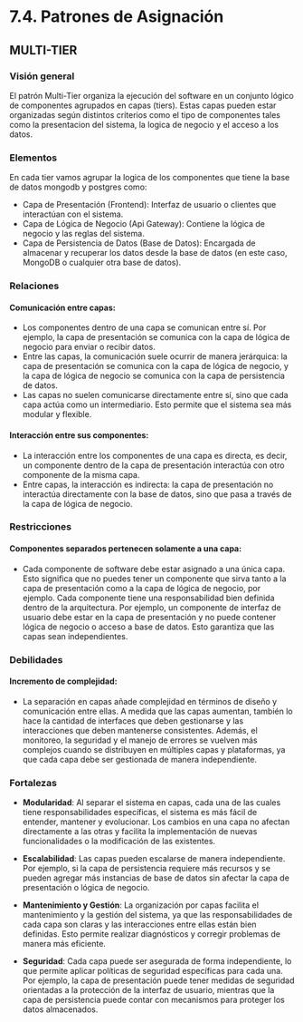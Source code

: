 # 7.4. Patrones de Asignación

## MULTI-TIER

### Visión general

El patrón Multi-Tier organiza la ejecución del software en un conjunto lógico de componentes agrupados en capas (tiers). Estas capas pueden estar organizadas según distintos criterios como el tipo de componentes tales como la presentacion del sistema, la logica de negocio y el acceso a los datos.

### Elementos

En cada tier vamos agrupar la logica de los componentes que tiene la base de datos mongodb y postgres como:

- Capa de Presentación (Frontend): Interfaz de usuario o clientes que interactúan con el sistema.
- Capa de Lógica de Negocio (Api Gateway): Contiene la lógica de negocio y las reglas del sistema.
- Capa de Persistencia de Datos (Base de Datos): Encargada de almacenar y recuperar los datos desde la base de datos (en este caso, MongoDB o cualquier otra base de datos).

### Relaciones

#### Comunicación entre capas:

- Los componentes dentro de una capa se comunican entre sí. Por ejemplo, la capa de presentación se comunica con la capa de lógica de negocio para enviar o recibir datos.
- Entre las capas, la comunicación suele ocurrir de manera jerárquica: la capa de presentación se comunica con la capa de lógica de negocio, y la capa de lógica de negocio se comunica con la capa de persistencia de datos.
- Las capas no suelen comunicarse directamente entre sí, sino que cada capa actúa como un intermediario. Esto permite que el sistema sea más modular y flexible.

#### Interacción entre sus componentes:

- La interacción entre los componentes de una capa es directa, es decir, un componente dentro de la capa de presentación interactúa con otro componente de la misma capa.
- Entre capas, la interacción es indirecta: la capa de presentación no interactúa directamente con la base de datos, sino que pasa a través de la capa de lógica de negocio.

### Restricciones

#### Componentes separados pertenecen solamente a una capa:

- Cada componente de software debe estar asignado a una única capa. Esto significa que no puedes tener un componente que sirva tanto a la capa de presentación como a la capa de lógica de negocio, por ejemplo. Cada componente tiene una responsabilidad bien definida dentro de la arquitectura. Por ejemplo, un componente de interfaz de usuario debe estar en la capa de presentación y no puede contener lógica de negocio o acceso a base de datos. Esto garantiza que las capas sean independientes.

### Debilidades

#### Incremento de complejidad:

- La separación en capas añade complejidad en términos de diseño y comunicación entre ellas. A medida que las capas aumentan, también lo hace la cantidad de interfaces que deben gestionarse y las interacciones que deben mantenerse consistentes. Además, el monitoreo, la seguridad y el manejo de errores se vuelven más complejos cuando se distribuyen en múltiples capas y plataformas, ya que cada capa debe ser gestionada de manera independiente.

### Fortalezas

- **Modularidad**: Al separar el sistema en capas, cada una de las cuales tiene responsabilidades específicas, el sistema es más fácil de entender, mantener y evolucionar. Los cambios en una capa no afectan directamente a las otras y facilita la implementación de nuevas funcionalidades o la modificación de las existentes.
  
- **Escalabilidad**: Las capas pueden escalarse de manera independiente. Por ejemplo, si la capa de persistencia requiere más recursos y se pueden agregar más instancias de base de datos sin afectar la capa de presentación o lógica de negocio.

- **Mantenimiento y Gestión**: La organización por capas facilita el mantenimiento y la gestión del sistema, ya que las responsabilidades de cada capa son claras y las interacciones entre ellas están bien definidas. Esto permite realizar diagnósticos y corregir problemas de manera más eficiente.

- **Seguridad**: Cada capa puede ser asegurada de forma independiente, lo que permite aplicar políticas de seguridad específicas para cada una. Por ejemplo, la capa de presentación puede tener medidas de seguridad orientadas a la protección de la interfaz de usuario, mientras que la capa de persistencia puede contar con mecanismos para proteger los datos almacenados.